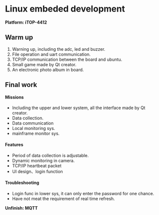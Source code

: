 # Linux embeded development

**Platform: iTOP-4412**



## Warm up

1. Warning up, including the adc, led and buzzer.
2. File operation and uart communication.
3. TCP/IP communication between the board and ubuntu.
4. Small game made by Qt creator.
5. An electronic photo album in board.



## Final work

#### Missions

- Including the upper and lower system,  all the interface made by Qt creator.
- Data collection.
- Data communication
- Local monitoring sys.
- mainframe monitor sys.



#### Features

- Period of data collection is adjustable.
- Dynamic monitoring in camera.
- TCP/IP heartbeat packet
- UI design、login function



#### Troubleshooting

- Login func in lower sys, it can only enter the password for one chance.
- Have not meat the requirement of real time refresh.



**Unfinish: MQTT**

